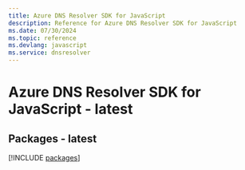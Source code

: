 ```yaml
---
title: Azure DNS Resolver SDK for JavaScript
description: Reference for Azure DNS Resolver SDK for JavaScript
ms.date: 07/30/2024
ms.topic: reference
ms.devlang: javascript
ms.service: dnsresolver
---
```

# Azure DNS Resolver SDK for JavaScript - latest
## Packages - latest
[!INCLUDE [packages](dns-resolver-index.md)]